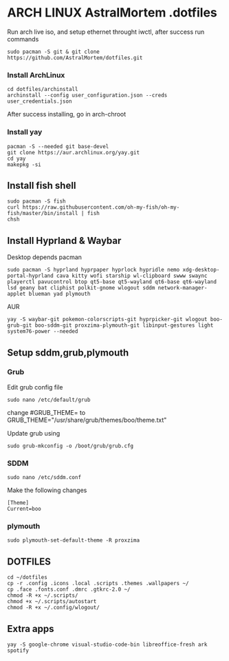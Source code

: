 # ARCH LINUX AstralMortem .dotfiles

Run arch live iso, and setup ethernet throught iwctl, after success run commands

```
sudo pacman -S git & git clone https://github.com/AstralMortem/dotfiles.git
```

### Install ArchLinux

```
cd dotfiles/archinstall
archinstall --config user_configuration.json --creds user_credentials.json
```

After success installing, go in arch-chroot

### Install yay

```
pacman -S --needed git base-devel
git clone https://aur.archlinux.org/yay.git
cd yay
makepkg -si
```

## Install fish shell
```
sudo pacman -S fish
curl https://raw.githubusercontent.com/oh-my-fish/oh-my-fish/master/bin/install | fish
chsh
```

## Install Hyprland & Waybar

Desktop depends pacman
```
sudo pacman -S hyprland hyprpaper hyprlock hypridle nemo xdg-desktop-portal-hyprland cava kitty wofi starship wl-clipboard swww swaync playerctl pavucontrol btop qt5-base qt5-wayland qt6-base qt6-wayland lsd geany bat cliphist polkit-gnome wlogout sddm network-manager-applet blueman yad plymouth
```

AUR
```
yay -S waybar-git pokemon-colorscripts-git hyprpicker-git wlogout boo-grub-git boo-sddm-git proxzima-plymouth-git libinput-gestures light system76-power --needed
```

## Setup sddm,grub,plymouth

### Grub
Edit grub config file
```
sudo nano /etc/default/grub
```
change #GRUB_THEME= to GRUB_THEME="/usr/share/grub/themes/boo/theme.txt"

Update grub using
```
sudo grub-mkconfig -o /boot/grub/grub.cfg
```

### SDDM

```
sudo nano /etc/sddm.conf
```
Make the following changes

```
[Theme]
Current=boo
```

### plymouth

```
sudo plymouth-set-default-theme -R proxzima
```

## DOTFILES

```
cd ~/dotfiles
cp -r .config .icons .local .scripts .themes .wallpapers ~/
cp .face .fonts.conf .dmrc .gtkrc-2.0 ~/
chmod -R +x ~/.scripts/
chmod +x ~/.scripts/autostart
chmod -R +x ~/.config/wlogout/
```

## Extra apps

```
yay -S google-chrome visual-studio-code-bin libreoffice-fresh ark spotify 